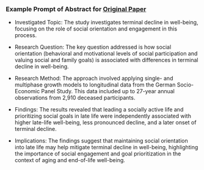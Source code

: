 ### Example Prompt of Abstract for [Original Paper](https://www.google.com/url?sa=t&source=web&rct=j&opi=89978449&url=https://www.apa.org/pubs/journals/releases/pag-pag0000072.pdf&ved=2ahUKEwjlpsuZgNmGAxWpiO4BHaerCEwQFnoECBMQAQ&usg=AOvVaw2rH5ImvW2vab6N8noBx1tc)
- Investigated Topic: The study investigates terminal decline in well-being, focusing on the role of social orientation and engagement in this process.

- Research Question: The key question addressed is how social orientation (behavioral and motivational levels of social participation and valuing social and family goals) is associated with differences in terminal decline in well-being.

- Research Method: The approach involved applying single- and multiphase growth models to longitudinal data from the German Socio-Economic Panel Study. This data included up to 27-year annual observations from 2,910 deceased participants.

- Findings: The results revealed that leading a socially active life and prioritizing social goals in late life were independently associated with higher late-life well-being, less pronounced decline, and a later onset of terminal decline.

- Implications: The findings suggest that maintaining social orientation into late life may help mitigate terminal decline in well-being, highlighting the importance of social engagement and goal prioritization in the context of aging and end-of-life well-being.
